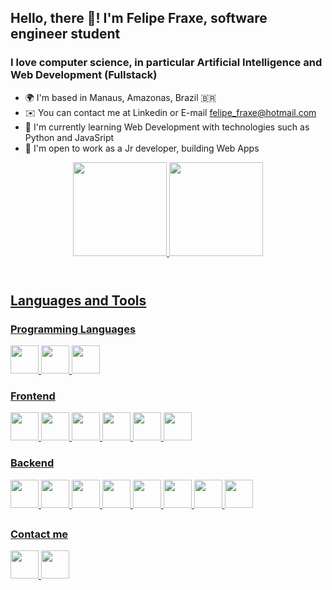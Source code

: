 ## Hello, there 👋! I'm Felipe Fraxe, software engineer student

### I love computer science, in particular Artificial Intelligence and Web Development (Fullstack)

* 🌍  I'm based in Manaus, Amazonas, Brazil 🇧🇷
* ✉️  You can contact me at Linkedin or E-mail [felipe_fraxe@hotmail.com](mailto:felipe_fraxe@hotmail.com)
* 🧠  I'm currently learning Web Development with technologies such as Python and JavaSript
* 🤝  I'm open to work as a Jr developer, building Web Apps

<header>
  <a href="https://github.com/felipefraxe">
  <img height="150em" src="https://github-readme-stats.vercel.app/api?username=felipefraxe&show_icons=true&theme=light&include_all_commits=true&count_private=true"/>
  <img height="150em" src="https://github-readme-stats.vercel.app/api/top-langs/?username=felipefraxe&layout=compact&langs_count=7&theme=light"/>
</header>

## Languages and Tools

### Programming Languages
<section>
  <img width="45px" src="https://cdn.jsdelivr.net/gh/devicons/devicon/icons/python/python-original.svg" />
  <img width="45px" src="https://cdn.jsdelivr.net/gh/devicons/devicon/icons/javascript/javascript-plain.svg" />
  <img width="45px" src="https://cdn.jsdelivr.net/gh/devicons/devicon/icons/c/c-original.svg" />
</section>

### Frontend
<section>
  <img width="45px" src="https://cdn.jsdelivr.net/gh/devicons/devicon/icons/html5/html5-original.svg" />
  <img width="45px" src="https://cdn.jsdelivr.net/gh/devicons/devicon/icons/css3/css3-original.svg" />
  <img width="45px" src="https://raw.githubusercontent.com/styled-components/brand/master/styled-components.png" />
  <img width="45px" src="https://cdn.jsdelivr.net/gh/devicons/devicon/icons/bootstrap/bootstrap-original-wordmark.svg" />
  <img width="45px" src="https://cdn.jsdelivr.net/gh/devicons/devicon/icons/react/react-original.svg" />
  <img width="45px" src="https://cdn.jsdelivr.net/gh/devicons/devicon/icons/redux/redux-original.svg" />
</section>
  
### Backend
<section>
  <img width="45px" src="https://cdn.jsdelivr.net/gh/devicons/devicon/icons/linux/linux-original.svg" />
  <img width="45px" src="https://cdn.jsdelivr.net/gh/devicons/devicon/icons/nodejs/nodejs-original.svg" />
  <img width="45px" src="https://cdn.jsdelivr.net/gh/devicons/devicon/icons/express/express-original.svg" />
  <img width="45px" src="https://cdn.jsdelivr.net/gh/devicons/devicon/icons/flask/flask-original.svg" />
  <img width="45px" src="https://cdn.jsdelivr.net/gh/devicons/devicon/icons/django/django-plain-wordmark.svg" />
  <img width="45px" src="https://cdn.jsdelivr.net/gh/devicons/devicon/icons/postgresql/postgresql-original-wordmark.svg" />
  <img width="45px" src="https://cdn.jsdelivr.net/gh/devicons/devicon/icons/mysql/mysql-original-wordmark.svg" />
  <img width="45px" src="https://cdn.jsdelivr.net/gh/devicons/devicon/icons/docker/docker-original.svg" />
</section>

##
  
### Contact me
<section>
  <a href="https://www.linkedin.com/in/felipefraxe" target="_blank">
    <img width="45px" src="https://cdn.jsdelivr.net/gh/devicons/devicon/icons/linkedin/linkedin-original.svg" />    
  </a> 
  <a href="mailto:felipe_fraxe@hotmail.com" target="_blank">
    <img width="45px" src="https://upload.wikimedia.org/wikipedia/commons/thumb/b/b1/Outlook_hi-res_icon_%282019%29.svg/512px-Outlook_hi-res_icon_%282019%29.svg.png?20191215212325" />
  </a>
</section>
